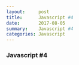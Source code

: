 ```yaml
---
layout:     post
title:      Javascript #4
date:       2017-08-05 
summary:    Javascript #4
categories: Javascript
---
```


### Javascript #4